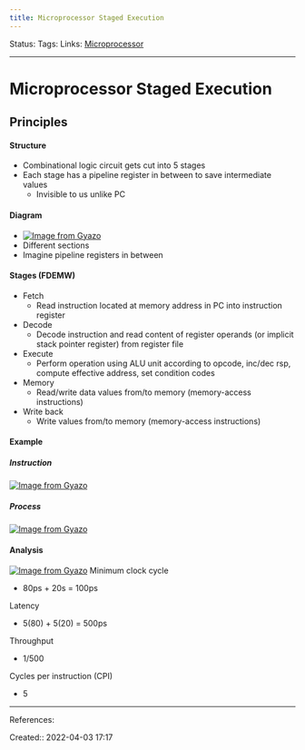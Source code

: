 ```yaml
---
title: Microprocessor Staged Execution
---
```

Status: 
Tags: 
Links: [Microprocessor](out/microprocessor.md)
___

# Microprocessor Staged Execution
## Principles
#### Structure
- Combinational logic circuit gets cut into 5 stages
- Each stage has a pipeline register in between to save intermediate values
	- Invisible to us unlike PC
#### Diagram
- [![Image from Gyazo](https://i.gyazo.com/d525d228ce62eab3e851412e08f463e5.png)](https://gyazo.com/d525d228ce62eab3e851412e08f463e5)
- Different sections
- Imagine pipeline registers in between
#### Stages (FDEMW)
- Fetch
	- Read instruction located at memory address in PC into instruction register
- Decode
	- Decode instruction and read content of register operands (or implicit stack pointer register) from register file
- Execute
	- Perform operation using ALU unit according to opcode, inc/dec rsp, compute effective address, set condition codes
- Memory
	- Read/write data values from/to memory (memory-access instructions)
- Write back
	- Write values from/to memory (memory-access instructions)
#### Example
##### Instruction
[![Image from Gyazo](https://i.gyazo.com/17789906c32c24f8dec89fe8588c5ba3.png)](https://gyazo.com/17789906c32c24f8dec89fe8588c5ba3)
##### Process
[![Image from Gyazo](https://i.gyazo.com/709d1085ee0f513944816bd71afba738.png)](https://gyazo.com/709d1085ee0f513944816bd71afba738)

#### Analysis
[![Image from Gyazo](https://i.gyazo.com/1f7f7949c22e5106a7060f3b0a5ea9cf.png)](https://gyazo.com/1f7f7949c22e5106a7060f3b0a5ea9cf)
Minimum clock cycle
- 80ps + 20s = 100ps

Latency
- 5(80) + 5(20) = 500ps

Throughput
- 1/500

Cycles per instruction (CPI)
- 5

___
References:

Created:: 2022-04-03 17:17
